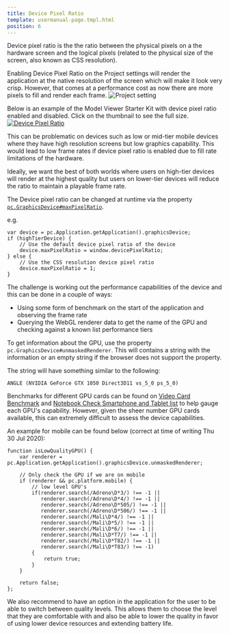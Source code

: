 ```yaml
---
title: Device Pixel Ratio
template: usermanual-page.tmpl.html
position: 6
---
```


Device pixel ratio is the the ratio between the physical pixels on a the hardware screen and the logical pixels (related to the physical size of the screen, also known as CSS resolution).

Enabling Device Pixel Ratio on the Project settings will render the application at the native resolution of the screen which will make it look very crisp. However, that comes at a performance cost as now there are more pixels to fill and render each frame.
![Project setting][3]

Below is an example of the Model Viewer Starter Kit with device pixel ratio enabled and disabled. Click on the thumbnail to see the full size.
[![Device Pixel Ratio][1]][2]

This can be problematic on devices such as low or mid-tier mobile devices where they have high resolution screens but low graphics capability. This would lead to low frame rates if device pixel ratio is enabled due to fill rate limitations of the hardware.

Ideally, we want the best of both worlds where users on high-tier devices will render at the highest quality but users on lower-tier devices will reduce the ratio to maintain a playable frame rate.

The Device pixel ratio can be changed at runtime via the property [`pc.GraphicsDevice#maxPixelRatio`][4].

e.g.
```
var device = pc.Application.getApplication().graphicsDevice;
if (highTierDevice) {
    // Use the default device pixel ratio of the device
    device.maxPixelRatio = window.devicePixelRatio;
} else {
    // Use the CSS resolution device pixel ratio
    device.maxPixelRatio = 1;
}
```

The challenge is working out the performance capabilities of the device and this can be done in a couple of ways:
* Using some form of benchmark on the start of the application and observing the frame rate
* Querying the WebGL renderer data to get the name of the GPU and checking against a known list performance tiers

To get information about the GPU, use the property `pc.GraphicsDevice#unmaskedRenderer`. This will contains a string with the information or an empty string if the browser does not support the property.

The string will have something similar to the following:
```
ANGLE (NVIDIA GeForce GTX 1050 Direct3D11 vs_5_0 ps_5_0)
```

Benchmarks for different GPU cards can be found on [Video Card Benchmark][5] and [Notebook Check Smartphone and Tablet list][6] to help gauge each GPU's capability. However, given the sheer number GPU cards available, this can extremely difficult to assess the device capabilities.

An example for mobile can be found below (correct at time of writing Thu 30 Jul 2020):

```
function isLowQualityGPU() {
    var renderer = pc.Application.getApplication().graphicsDevice.unmaskedRenderer;

    // Only check the GPU if we are on mobile
    if (renderer && pc.platform.mobile) {
        // low level GPU's
        if(renderer.search(/Adreno\D*3/) !== -1 ||
           renderer.search(/Adreno\D*4/) !== -1 ||
           renderer.search(/Adreno\D*505/) !== -1 ||
           renderer.search(/Adreno\D*506/) !== -1 ||
           renderer.search(/Mali\D*4/) !== -1 ||
           renderer.search(/Mali\D*5/) !== -1 ||
           renderer.search(/Mali\D*6/) !== -1 ||
           renderer.search(/Mali\D*T7/) !== -1 ||
           renderer.search(/Mali\D*T82/) !== -1 ||
           renderer.search(/Mali\D*T83/) !== -1)
        {
            return true;
        }
    }

    return false;
};
```

We also recommend to have an option in the application for the user to be able to switch between quality levels. This allows them to choose the level that they are comfortable with and also be able to lower the quality in favor of using lower device resources and extending battery life.

[1]: /images/user-manual/optimization/device-pixel-ratio/device-pixel-ratio-closeup.jpg
[2]: /images/user-manual/optimization/device-pixel-ratio/device-pixel-ratio.jpg
[3]: /images/user-manual/optimization/device-pixel-ratio/device-pixel-ratio-setting.png
[4]: /api/pc.GraphicsDevice.html#maxPixelRatio
[5]: https://www.videocardbenchmark.net/GPU_mega_page.html
[6]: https://www.notebookcheck.net/Smartphone-Graphics-Cards-Benchmark-List.149363.0.html

